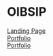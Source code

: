 # OIBSIP


<a href="https://aditya2124018.github.io/OIBSIP/Landing%20Page/" target="blank">Landing Page</a><br>
<a href="https://aditya2124018.github.io/OIBSIP/Portfolio/" target="blank">Portfolio</a>
<br>
<a href="https://aditya2124018.github.io/OIBSIP/Temperature%20Calculator/" target="blank">Portfolio</a>
